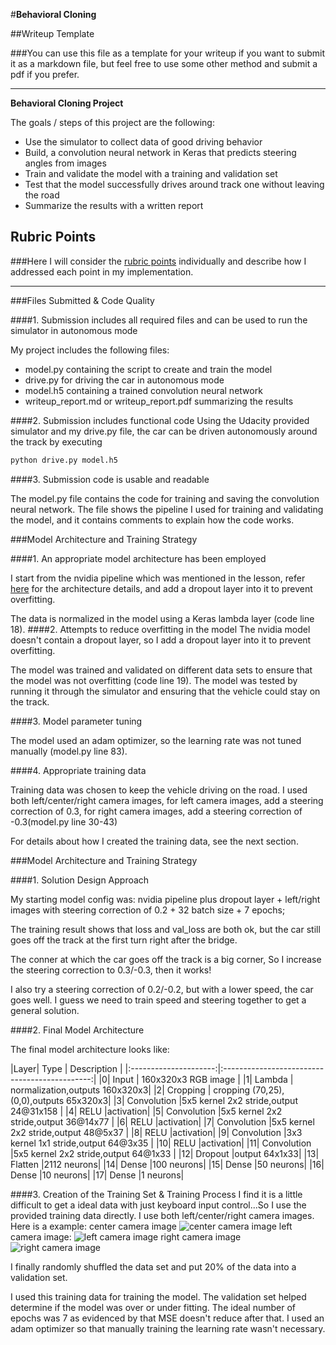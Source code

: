 #**Behavioral Cloning** 

##Writeup Template

###You can use this file as a template for your writeup if you want to submit it as a markdown file, but feel free to use some other method and submit a pdf if you prefer.

---

**Behavioral Cloning Project**

The goals / steps of this project are the following:
* Use the simulator to collect data of good driving behavior
* Build, a convolution neural network in Keras that predicts steering angles from images
* Train and validate the model with a training and validation set
* Test that the model successfully drives around track one without leaving the road
* Summarize the results with a written report


[//]: # (Image References)

[image1]: ./examples/placeholder.png "Model Visualization"
[image2]: ./examples/placeholder.png "Grayscaling"
[image3]: ./examples/placeholder_small.png "Recovery Image"
[image4]: ./examples/placeholder_small.png "Recovery Image"
[image5]: ./examples/placeholder_small.png "Recovery Image"
[image6]: ./examples/placeholder_small.png "Normal Image"
[image7]: ./examples/placeholder_small.png "Flipped Image"

## Rubric Points
###Here I will consider the [rubric points](https://review.udacity.com/#!/rubrics/432/view) individually and describe how I addressed each point in my implementation.  

---
###Files Submitted & Code Quality

####1. Submission includes all required files and can be used to run the simulator in autonomous mode

My project includes the following files:
* model.py containing the script to create and train the model
* drive.py for driving the car in autonomous mode
* model.h5 containing a trained convolution neural network 
* writeup_report.md or writeup_report.pdf summarizing the results

####2. Submission includes functional code
Using the Udacity provided simulator and my drive.py file, the car can be driven autonomously around the track by executing 
```sh
python drive.py model.h5
```

####3. Submission code is usable and readable

The model.py file contains the code for training and saving the convolution neural network. The file shows the pipeline I used for training and validating the model, and it contains comments to explain how the code works.

###Model Architecture and Training Strategy

####1. An appropriate model architecture has been employed

I start from the nvidia pipeline which was mentioned in the lesson, refer [here](https://devblogs.nvidia.com/parallelforall/deep-learning-self-driving-cars/) for the architecture details, and add a dropout layer into it to prevent overfitting. 

The data is normalized in the model using a Keras lambda layer (code line 18). 
####2. Attempts to reduce overfitting in the model
The nvidia model doesn't contain a dropout layer, so I add a dropout layer into it to prevent overfitting.

The model was trained and validated on different data sets to ensure that the model was not overfitting (code line 19). The model was tested by running it through the simulator and ensuring that the vehicle could stay on the track.

####3. Model parameter tuning

The model used an adam optimizer, so the learning rate was not tuned manually (model.py line 83).

####4. Appropriate training data

Training data was chosen to keep the vehicle driving on the road. I used both left/center/right camera images, for left camera images, add a steering correction of 0.3, for right camera images, add a steering correction of -0.3(model.py line 30-43)

For details about how I created the training data, see the next section. 

###Model Architecture and Training Strategy

####1. Solution Design Approach

My starting model config was: nvidia pipeline plus dropout layer + left/right images with steering correction of 0.2 + 32 batch size + 7 epochs; 

The training result shows that loss and val_loss are both ok, but the car still goes off the track at the first turn right after the bridge.  

The conner at which the car goes off the track is a big corner, So I increase the steering correction to 0.3/-0.3, then it works!

I also try a steering correction of 0.2/-0.2, but with a lower speed, the car goes well. I guess we need to train speed and steering together to get a general solution.

####2. Final Model Architecture

The final model architecture looks like:

|Layer| Type         		|     Description	        					| 
|:---------------------:|:---------------------------------------------:| 
|0| Input         		| 160x320x3 RGB image | 
|1| Lambda | normalization,outputs  160x320x3|
|2| Cropping | cropping (70,25), (0,0),outputs 65x320x3|
|3| Convolution |5x5 kernel 2x2 stride,output 24@31x158 |
|4| RELU	|activation|
|5| Convolution |5x5 kernel 2x2 stride,output 36@14x77 |
|6| RELU	|activation|
|7| Convolution |5x5 kernel 2x2 stride,output 48@5x37 |
|8| RELU	|activation|
|9| Convolution |3x3 kernel 1x1 stride,output 64@3x35 |
|10| RELU	|activation|
|11| Convolution |5x5 kernel 2x2 stride,output 64@1x33 |
|12| Dropout	|output 64x1x33|
|13| Flatten	|2112 neurons|
|14| Dense	|100 neurons|
|15| Dense	|50 neurons|
|16| Dense	|10 neurons|
|17| Dense	|1 neurons|


####3. Creation of the Training Set & Training Process
I find it is a little difficult to get a ideal data with just keyboard input control...So I use the provided training data directly. I use both left/center/right camera images. Here is a example:
center camera image
![center camera image](./data/IMG/center_2016_12_01_13_30_48_287.jpg)
left camera image:
![left camera image](./data/IMG/left_2016_12_01_13_30_48_287.jpg)
right camera image
![right camera image](./data/IMG/right_2016_12_01_13_30_48_287.jpg)
 

I finally randomly shuffled the data set and put 20% of the data into a validation set. 

I used this training data for training the model. The validation set helped determine if the model was over or under fitting. The ideal number of epochs was 7 as evidenced by that MSE doesn't reduce after that. I used an adam optimizer so that manually training the learning rate wasn't necessary.